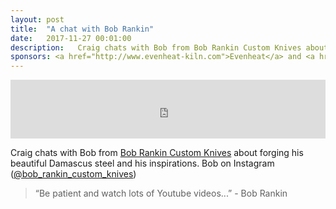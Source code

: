 ```yaml
---
layout: post
title:  "A chat with Bob Rankin"
date:   2017-11-27 00:01:00
description:   Craig chats with Bob from Bob Rankin Custom Knives about forging his beautiful Damascus steel and his inspirations.
sponsors: <a href="http://www.evenheat-kiln.com">Evenheat</a> and <a href="http://www.tormek.com">Tormek</a>
---
```



<iframe frameborder='0' height='94px' scrolling='no' seamless src='https://simplecast.com/e/97263?style=medium-light' width='100%'></iframe>

Craig chats with Bob from <a href="https://www.facebook.com/BobRankinCustomKnives/">Bob Rankin Custom Knives</a> about forging his beautiful Damascus steel and his inspirations.
Bob on Instagram (<a href="https://www.instagram.com/bob_rankin_custom_knives/">@bob_rankin_custom_knives</a>)

 


<blockquote class="largeQuote">“Be patient and watch lots of Youtube videos...” - Bob Rankin</blockquote>




